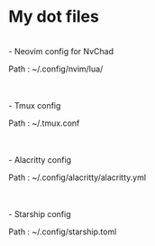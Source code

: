 # My dot files
<br> - Neovim config for NvChad <p> Path : ~/.config/nvim/lua/ </p></br>
<br> - Tmux config <p> Path : ~/.tmux.conf </p></br>
<br> - Alacritty config  <p> Path : ~/.config/alacritty/alacritty.yml </p> </br>
<br> - Starship config <p> Path : ~/.config/starship.toml </p> </br>

